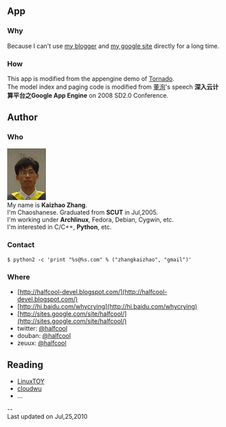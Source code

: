 App
---

### Why

Because I can't use
[my blogger](http://halfcool-devel.blogspot.com/)
and [my google site](http://sites.google.com/site/halfcool/)
directly for a long time.  

### How

This app is modified from the appengine demo of
[Tornado](http://github.com/facebook/tornado).  
The model index and paging code is modified
from [董洵](http://www.alexdong.com/)'s speech
**深入云计算平台之Google App Engine**
on 2008 SD2.0 Conference.

Author
------

### Who

![](/static/zkc.jpg)  
My name is **Kaizhao Zhang**.  
I'm Chaoshanese. Graduated from **SCUT** in Jul,2005.  
I'm working under **Archlinux**, Fedora, Debian, Cygwin, etc.  
I'm interested in C/C++, **Python**, etc.

### Contact

    $ python2 -c 'print "%s@%s.com" % ("zhangkaizhao", "gmail")'

### Where

  * [http://halfcool-devel.blogspot.com/](http://halfcool-devel.blogspot.com/)
  * [http://hi.baidu.com/whycrying](http://hi.baidu.com/whycrying)
  * [http://sites.google.com/site/halfcool/](http://sites.google.com/site/halfcool/)
  * twitter: [@halfcool](http://twitter.com/halfcool)
  * douban: [@halfcool](http://www.douban.com/people/halfcool/)
  * zeuux: [@halfcool](http://www.zeuux.com/friend/user/halfcool/)

Reading
-------

  * [LinuxTOY](http://linuxtoy.org/)
  * [cloudwu](http://blog.codingnow.com/)
  * ...

--  
Last updated on Jul,25,2010
